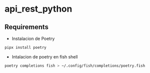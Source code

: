 # api_rest_python

## Requirements

- Instalacion de Poetry

```bash
pipx install poetry
```

- Intalacion de poetry en fish shell

```bash
poetry completions fish > ~/.config/fish/completions/poetry.fish
```
